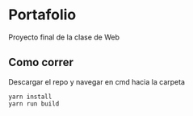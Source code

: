 # Portafolio

Proyecto final de la clase de Web

## Como correr
Descargar el repo y navegar en cmd hacia la carpeta
	
	yarn install
	yarn run build
	
